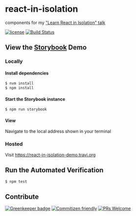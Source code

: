 # react-in-isolation

components for my ["Learn React in Isolation" talk](https://react-in-isolation.netlify.com/)

[![license](https://img.shields.io/github/license/travi/react-in-isolation.svg)](LICENSE)
[![Build Status](https://img.shields.io/travis/travi/react-in-isolation.svg?style=flat)](https://travis-ci.org/travi/react-in-isolation)

## View the [Storybook](https://storybook.js.org/) Demo

### Locally

#### Install dependencies

```sh
$ nvm install
$ npm install
```

#### Start the Storybook instance

```sh
$ npm run storybook
```

#### View

Navigate to the local address shown in your terminal

### Hosted

Visit <https://react-in-isolation-demo.travi.org>

## Run the Automated Verification

```sh
$ npm test
```

## Contribute

[![Greenkeeper badge](https://badges.greenkeeper.io/travi/react-in-isolation.svg)](https://greenkeeper.io/)
[![Commitizen friendly](https://img.shields.io/badge/commitizen-friendly-brightgreen.svg)](http://commitizen.github.io/cz-cli/)
[![PRs Welcome][PRs-badge]][PRs-link]

[PRs-link]: http://makeapullrequest.com
[PRs-badge]: https://img.shields.io/badge/PRs-welcome-brightgreen.svg
